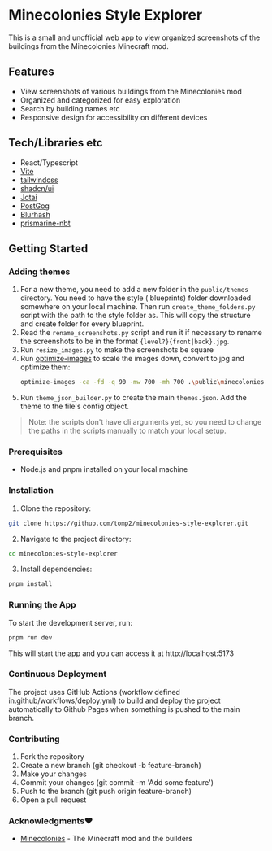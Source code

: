 # Minecolonies Style Explorer

This is a small and unofficial web app to view organized screenshots of the buildings from the Minecolonies Minecraft
mod.

## Features

- View screenshots of various buildings from the Minecolonies mod
- Organized and categorized for easy exploration
- Search by building names etc
- Responsive design for accessibility on different devices

## Tech/Libraries etc

- React/Typescript
- [Vite](https://vite.dev/)
- [tailwindcss](https://tailwindcss.com/)
- [shadcn/ui](https://ui.shadcn.com/)
- [Jotai](https://jotai.org/)
- [PostGog](https://posthog.com/)
- [Blurhash](https://blurha.sh/)
- [prismarine-nbt](https://github.com/PrismarineJS/prismarine-nbt)

## Getting Started

### Adding themes

1. For a new theme, you need to add a new folder in the `public/themes` directory. You need to have the style (
   blueprints) folder downloaded somewhere on your local machine. Then run `create_theme_folders.py` script with the
   path to the style folder as. This will copy the structure and create folder for every blueprint.
2. Read the `rename_screenshots.py` script and run it if necessary to rename the screenshots to be in the format
   `{level?}{front|back}.jpg`.
3. Run `resize_images.py` to make the screenshots be square
4. Run [optimize-images](https://pypi.org/project/optimize-images/) to scale the images down, convert to jpg and
   optimize them:
   ```bash
   optimize-images -ca -fd -q 90 -mw 700 -mh 700 .\public\minecolonies
    ```
5. Run `theme_json_builder.py` to create the main `themes.json`. Add the theme to the file's config object.

> Note: the scripts don't have cli arguments yet, so you need to change the paths in the scripts manually to match your
local setup.


### Prerequisites

- Node.js and pnpm installed on your local machine

### Installation

1. Clone the repository:
 ```bash
 git clone https://github.com/tomp2/minecolonies-style-explorer.git
 ```

2. Navigate to the project directory:

```bash
cd minecolonies-style-explorer
```

3. Install dependencies:

```bash
pnpm install
```

### Running the App

To start the development server, run:

```bash
pnpm run dev
```

This will start the app and you can access it at http://localhost:5173

### Continuous Deployment

The project uses GitHub Actions (workflow defined in.github/workflows/deploy.yml) to build and deploy the project
automatically to Github Pages when something is pushed to the main branch.

### Contributing

1. Fork the repository
2. Create a new branch (git checkout -b feature-branch)
3. Make your changes
4. Commit your changes (git commit -m 'Add some feature')
5. Push to the branch (git push origin feature-branch)
6. Open a pull request

### Acknowledgments❤️

- [Minecolonies](https://minecolonies.com/) - The Minecraft mod and the builders

